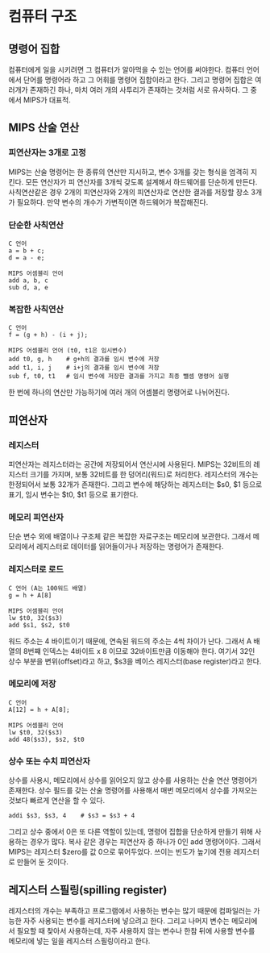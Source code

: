 # 컴퓨터 구조

## 명령어 집합

컴퓨터에게 일을 시키려면 그 컴퓨터가 알아먹을 수 있는 언어를 써야한다. 컴퓨터 언어에서 단어를 명령어라 하고 그 어휘를 명령어 집합이라고 한다. 그리고 명령어 집합은 여러개가 존재하긴 하나, 마치 여러 개의 사투리가 존재하는 것처럼 서로 유사하다. 그 중에서 MIPS가 대표적.

## MIPS 산술 연산

### 피연산자는 3개로 고정

MIPS는 산술 명령어는 한 종류의 연산만 지시하고, 변수 3개를 갖는 형식을 엄격히 지킨다. 모든 연산자가 피 연산자를 3개씩 갖도록 설계해서 하드웨어를 단순하게 만든다. 사칙연산같은 경우 2개의 피연산자와 2개의 피연산자로 연산한 결과를 저장할 장소 3개가 필요하다. 만약 변수의 개수가 가변적이면 하드웨어가 복잡해진다.

### 단순한 사칙연산

```
C 언어
a = b + c;
d = a - e;

MIPS 어셈블리 언어
add a, b, c
sub d, a, e
```

### 복잡한 사칙연산

```
C 언어
f = (g + h) - (i + j);

MIPS 어셈블리 언어 (t0, t1은 임시변수)
add t0, g, h    # g+h의 결과를 임시 변수에 저장
add t1, i, j    # i+j의 결과를 임시 변수에 저장
sub f, t0, t1   # 임시 변수에 저장한 결과를 가지고 최종 뺄셈 명령어 실행
```

한 번에 하나의 연산만 가능하기에 여러 개의 어셈블리 명령어로 나뉘어진다.

## 피연산자

### 레지스터

피연산자는 레지스터라는 공간에 저장되어서 연산시에 사용된다. MIPS는 32비트의 레지스터 크기를 가지며, 보통 32비트를 한 덩어리(워드)로 처리한다. 레지스터의 개수는 한정되어서 보통 32개가 존재한다. 그리고 변수에 해당하는 레지스터는 $s0, $1 등으로 표기, 임시 변수는 $t0, $t1 등으로 표기한다.

### 메모리 피연산자

단순 변수 외에 배열이나 구조체 같은 복잡한 자료구조는 메모리에 보관한다. 그래서 메모리에서 레지스터로 데이터를 읽어들이거나 저장하는 명령어가 존재한다.

### 레지스터로 로드

```
C 언어 (A는 100워드 배열)
g = h + A[8]

MIPS 어셈블리 언어
lw $t0, 32($s3)
add $s1, $s2, $t0
```

워드 주소는 4 바이트이기 때문에, 연속된 워드의 주소는 4씩 차이가 난다. 그래서 A 배열의 8번쨰 인덱스는 4바이트 x 8 이므로 32바이트만큼 이동해야 한다. 여기서 32인 상수 부분을 변위(offset)라고 하고, $s3을 베이스 레지스터(base register)라고 한다.

### 메모리에 저장

```
C 언어
A[12] = h + A[8];

MIPS 어셈블리 언어
lw $t0, 32($s3)
add 48($s3), $s2, $t0
```

### 상수 또는 수치 피연산자

상수를 사용시, 메모리에서 상수를 읽어오지 않고 상수를 사용하는 산술 연산 명령어가 존재한다. 상수 필드를 갖는 산술 명령어를 사용해서 매번 메모리에서 상수를 가져오는 것보다 빠르게 연산을 할 수 있다.

```
addi $s3, $s3, 4    # $s3 = $s3 + 4
```

그리고 상수 중에서 0은 또 다른 역할이 있는데, 명령어 집합을 단순하게 만들기 위해 사용하는 경우가 많다. 복사 같은 경우는 피연산자 중 하나가 0인 add 명령어이다. 그래서 MIPS는 레지스터 $zero를 값 0으로 묶어두었다. 쓰이는 빈도가 높기에 전용 레지스터로 만들어 둔 것이다.

## 레지스터 스필링(spilling register)

레지스터의 개수는 부족하고 프로그램에서 사용하는 변수는 많기 때문에 컴파일러는 가능한 자주 사용되는 변수를 레지스터에 넣으려고 한다. 그리고 나머지 변수는 메모리에서 필요할 때 찾아서 사용하는데, 자주 사용하지 않는 변수나 한참 뒤에 사용할 변수를 메모리에 넣는 일을 레지스터 스필링이라고 한다.